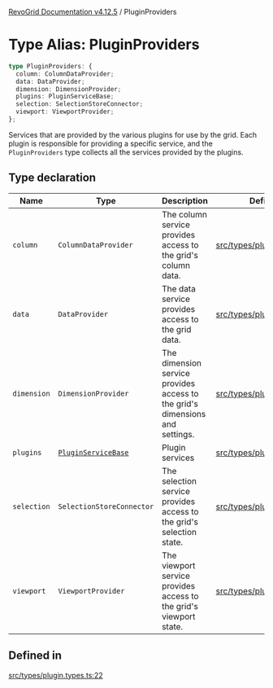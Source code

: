 [RevoGrid Documentation v4.12.5](README.md) / PluginProviders

# Type Alias: PluginProviders

```ts
type PluginProviders: {
  column: ColumnDataProvider;
  data: DataProvider;
  dimension: DimensionProvider;
  plugins: PluginServiceBase;
  selection: SelectionStoreConnector;
  viewport: ViewportProvider;
};
```

Services that are provided by the various plugins for use by the grid. Each plugin
is responsible for providing a specific service, and the `PluginProviders` type collects all the services provided
by the plugins.

## Type declaration

| Name | Type | Description | Defined in |
| ------ | ------ | ------ | ------ |
| `column` | `ColumnDataProvider` | The column service provides access to the grid's column data. | [src/types/plugin.types.ts:38](https://github.com/revolist/revogrid/blob/c0c7fff7e44e26499aba20df7b49da7b6c71eb68/src/types/plugin.types.ts#L38) |
| `data` | `DataProvider` | The data service provides access to the grid data. | [src/types/plugin.types.ts:26](https://github.com/revolist/revogrid/blob/c0c7fff7e44e26499aba20df7b49da7b6c71eb68/src/types/plugin.types.ts#L26) |
| `dimension` | `DimensionProvider` | The dimension service provides access to the grid's dimensions and settings. | [src/types/plugin.types.ts:30](https://github.com/revolist/revogrid/blob/c0c7fff7e44e26499aba20df7b49da7b6c71eb68/src/types/plugin.types.ts#L30) |
| `plugins` | [`PluginServiceBase`](Interface.PluginServiceBase.md) | Plugin services | [src/types/plugin.types.ts:48](https://github.com/revolist/revogrid/blob/c0c7fff7e44e26499aba20df7b49da7b6c71eb68/src/types/plugin.types.ts#L48) |
| `selection` | `SelectionStoreConnector` | The selection service provides access to the grid's selection state. | [src/types/plugin.types.ts:34](https://github.com/revolist/revogrid/blob/c0c7fff7e44e26499aba20df7b49da7b6c71eb68/src/types/plugin.types.ts#L34) |
| `viewport` | `ViewportProvider` | The viewport service provides access to the grid's viewport state. | [src/types/plugin.types.ts:42](https://github.com/revolist/revogrid/blob/c0c7fff7e44e26499aba20df7b49da7b6c71eb68/src/types/plugin.types.ts#L42) |

## Defined in

[src/types/plugin.types.ts:22](https://github.com/revolist/revogrid/blob/c0c7fff7e44e26499aba20df7b49da7b6c71eb68/src/types/plugin.types.ts#L22)
